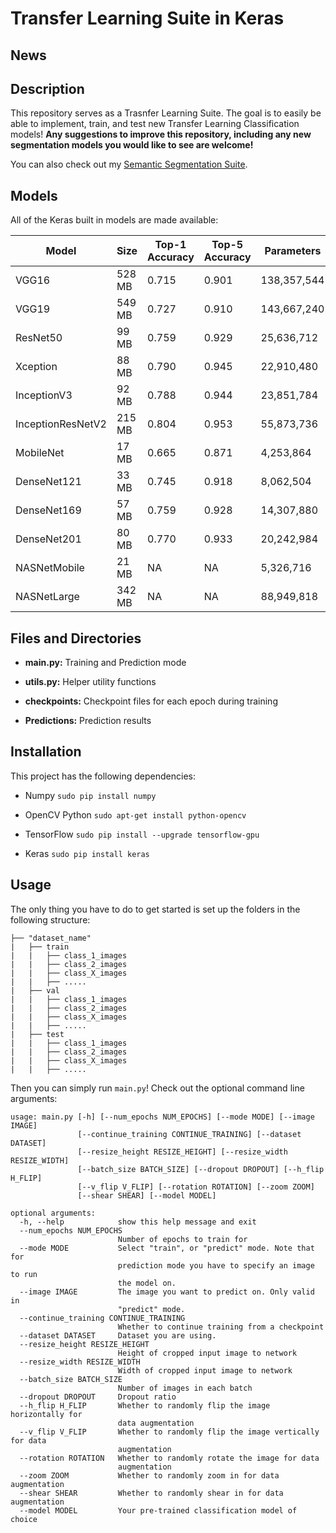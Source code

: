 # Transfer Learning Suite in Keras

## News

## Description
This repository serves as a Trasnfer Learning Suite. The goal is to easily be able to implement, train, and test new Transfer Learning Classification models! 
**Any suggestions to improve this repository, including any new segmentation models you would like to see are welcome!**

You can also check out my [Semantic Segmentation Suite](https://github.com/GeorgeSeif/Semantic-Segmentation-Suite).

## Models
All of the Keras built in models are made available:

| Model  | Size  |  Top-1 Accuracy  |  Top-5 Accuracy  |  Parameters  |  Depth  |
| -------------     | ------------- | -------------| ------------- | ------------- | ------------- |
| VGG16    | 528 MB    |  0.715    | 0.901    | 138,357,544    | 23    |
| VGG19    | 549 MB    |  0.727    | 0.910    | 143,667,240    | 26    |
| ResNet50    |  99 MB    | 0.759    | 0.929    | 25,636,712    |  168    |
| Xception    |  88 MB    | 0.790    | 0.945    | 22,910,480     | 126    |
| InceptionV3    | 92 MB    | 0.788    | 0.944    | 23,851,784    |  159    |
| InceptionResNetV2    | 215 MB    |  0.804    | 0.953   | 55,873,736    |  572    |
| MobileNet    | 17 MB    | 0.665    | 0.871    | 4,253,864    | 88    |
| DenseNet121    | 33 MB    | 0.745    | 0.918    | 8,062,504    | 121    |
| DenseNet169    | 57 MB    | 0.759    | 0.928    | 14,307,880    |  169    |
| DenseNet201    | 80 MB    | 0.770    | 0.933    | 20,242,984    |  201    |
| NASNetMobile    | 21 MB    | NA    | NA    | 5,326,716    |  NA    |
| NASNetLarge    | 342 MB    | NA    | NA    | 88,949,818    |  NA    |


## Files and Directories


- **main.py:** Training and Prediction mode

- **utils.py:** Helper utility functions

- **checkpoints:** Checkpoint files for each epoch during training

- **Predictions:** Prediction results

## Installation
This project has the following dependencies:

- Numpy `sudo pip install numpy`

- OpenCV Python `sudo apt-get install python-opencv`

- TensorFlow `sudo pip install --upgrade tensorflow-gpu`

- Keras `sudo pip install keras` 

## Usage
The only thing you have to do to get started is set up the folders in the following structure:

    ├── "dataset_name"                   
    |   ├── train
    |   |   ├── class_1_images
    |   |   ├── class_2_images
    |   |   ├── class_X_images
    |   |   ├── .....
    |   ├── val
    |   |   ├── class_1_images
    |   |   ├── class_2_images
    |   |   ├── class_X_images
    |   |   ├── .....
    |   ├── test
    |   |   ├── class_1_images
    |   |   ├── class_2_images
    |   |   ├── class_X_images
    |   |   ├── .....

Then you can simply run `main.py`! Check out the optional command line arguments:

```
usage: main.py [-h] [--num_epochs NUM_EPOCHS] [--mode MODE] [--image IMAGE]
               [--continue_training CONTINUE_TRAINING] [--dataset DATASET]
               [--resize_height RESIZE_HEIGHT] [--resize_width RESIZE_WIDTH]
               [--batch_size BATCH_SIZE] [--dropout DROPOUT] [--h_flip H_FLIP]
               [--v_flip V_FLIP] [--rotation ROTATION] [--zoom ZOOM]
               [--shear SHEAR] [--model MODEL]

optional arguments:
  -h, --help            show this help message and exit
  --num_epochs NUM_EPOCHS
                        Number of epochs to train for
  --mode MODE           Select "train", or "predict" mode. Note that for
                        prediction mode you have to specify an image to run
                        the model on.
  --image IMAGE         The image you want to predict on. Only valid in
                        "predict" mode.
  --continue_training CONTINUE_TRAINING
                        Whether to continue training from a checkpoint
  --dataset DATASET     Dataset you are using.
  --resize_height RESIZE_HEIGHT
                        Height of cropped input image to network
  --resize_width RESIZE_WIDTH
                        Width of cropped input image to network
  --batch_size BATCH_SIZE
                        Number of images in each batch
  --dropout DROPOUT     Dropout ratio
  --h_flip H_FLIP       Whether to randomly flip the image horizontally for
                        data augmentation
  --v_flip V_FLIP       Whether to randomly flip the image vertically for data
                        augmentation
  --rotation ROTATION   Whether to randomly rotate the image for data
                        augmentation
  --zoom ZOOM           Whether to randomly zoom in for data augmentation
  --shear SHEAR         Whether to randomly shear in for data augmentation
  --model MODEL         Your pre-trained classification model of choice

```
    
